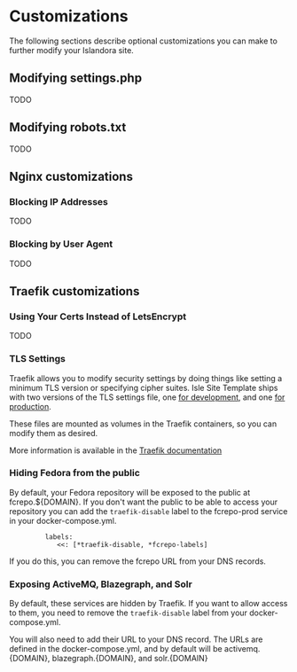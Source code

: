 # Customizations

The following sections describe optional customizations you can make to further modify your Islandora site.

## Modifying settings.php

TODO

## Modifying robots.txt

TODO

## Nginx customizations

### Blocking IP Addresses

TODO

### Blocking by User Agent

TODO

## Traefik customizations

### Using Your Certs Instead of LetsEncrypt

TODO

### TLS Settings

Traefik allows you to modify security settings by doing things like setting a minimum TLS version or specifying cipher suites. Isle Site Template ships with two versions of the TLS settings file, one [for development](https://github.com/Islandora-Devops/isle-site-template/blob/main/dev-tls.yml), and one [for production](https://github.com/Islandora-Devops/isle-site-template/blob/main/prod-tls.yml).

These files are mounted as volumes in the Traefik containers, so you can modify them as desired.

More information is available in the [Traefik documentation](https://doc.traefik.io/traefik/https/tls/#tls-options)

### Hiding Fedora from the public

By default, your Fedora repository will be exposed to the public at fcrepo.${DOMAIN}. If you don't want the public to be able to access your repository you can add the `traefik-disable` label to the fcrepo-prod service in your docker-compose.yml.

```
         labels:
            <<: [*traefik-disable, *fcrepo-labels]
```

If you do this, you can remove the fcrepo URL from your DNS records.

### Exposing ActiveMQ, Blazegraph, and Solr

By default, these services are hidden by Traefik. If you want to allow access to them, you need to remove the `traefik-disable` label from your docker-compose.yml.

You will also need to add their URL to your DNS record. The URLs are defined in the docker-compose.yml, and by default will be activemq.{DOMAIN}, blazegraph.{DOMAIN}, and solr.{DOMAIN}
